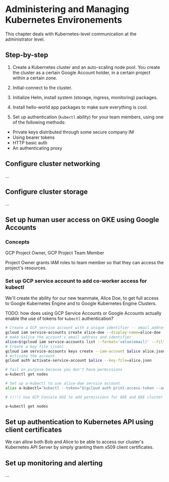 # Administering and Managing Kubernetes Environements

This chapter deals with Kubernetes-level communication at the administrator level.

## Step-by-step

1. Create a Kubernetes cluster and an auto-scaling node pool. You create the cluster as a certain Google Account holder, in a certain project within a certain zone.

2. Initial-connect to the cluster.

3. Initialize Helm, install system (storage, ingress, monitoring) packages.

4. Install hello-world app packages to make sure everything is cool.

5. Set up authentication (`kubectl` ability) for your team members, using one of the following methods:
  * Private keys distributed through some secure company IM
  * Using bearer tokens
  * HTTP basic auth
  * An authenticating proxy


## Configure cluster networking

...

## Configure cluster storage

...

## Set up human user access on GKE using Google Accounts

### Concepts

GCP Project Owner, GCP Project Team Member

Project Owner grants IAM roles to team member so that they can access the project's resources.

### Set up GCP service account to add co-worker access for kubectl

We'll create the ability for our new teammate, Alice Doe, to get full access to Google Kubernetes Engine and to Google Kubernetes Engine Clusters.

TODO: how does using GCP Service Accounts or Google Accounts actually enable the use of tokens for `kubectl` authentication?

```sh
# Create a GCP service account with a unique identifier -- email address.
gcloud iam service-accounts create alice-doe --display-name=alice-doe
# make $alice the account's email address and identifier
alice=$(gcloud iam service-accounts list --format='value(email)' --filter='displayName:alice-doe')
# Create a key file (json)
gcloud iam service-accounts keys create --iam-account $alice alice.json
# Activate the account
gcloud auth activate-service-account $alice --key-file=alice.json

# fail on purpose because you don't have permissions
a-kubectl get nodes

# Set up a-kubectl to use alice-doe service account
alias a-kubectl='kubectl --token="$(gcloud auth print-access-token --account=$alice)"'

# (!!!) Use GCP Console GUI to add permissions for GKE and GKE cluster to alice account

a-kubectl get nodes
```

## Set up authentication to Kubernetes API using client certificates

We can allow both Bob and Alice to be able to access our cluster's Kubernetes API Server by simply granting them x509 client certificates.


## Set up monitoring and alerting

...
